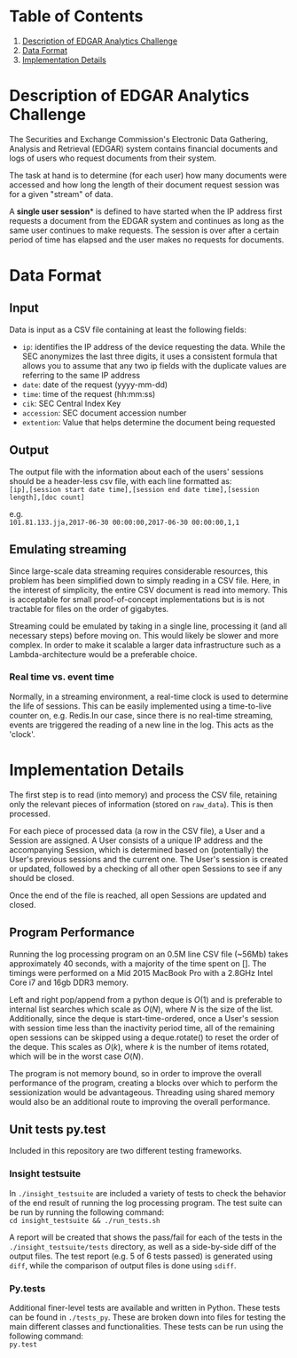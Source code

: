 # Table of Contents
1. [Description of EDGAR Analytics Challenge](#description-of-edgar-analytics-challenge)
2. [Data Format](#data-format)
3. [Implementation Details](#implementation-details)

# Description of EDGAR Analytics Challenge
The Securities and Exchange Commission's Electronic Data Gathering, Analysis and
Retrieval (EDGAR) system contains financial documents and logs of users who
request documents from their system.

The task at hand is to determine (for each user) how many documents were
accessed and how long the length of their document request session was for a
given "stream" of data.

A **single user session*** is defined to have started when the IP address first
requests a document from the EDGAR system and continues as long as the same user
continues to make requests. The session is over after a certain period of time
has elapsed and the user makes no requests for documents.

# Data Format
## Input
Data is input as a CSV file containing at least the following fields:

- `ip`: identifies the IP address of the device requesting the data. While the
  SEC anonymizes the last three digits, it uses a consistent formula that allows
  you to assume that any two ip fields with the duplicate values are referring
  to the same IP address
- `date`: date of the request (yyyy-mm-dd)
- `time`: time of the request (hh:mm:ss)
- `cik`: SEC Central Index Key
- `accession`: SEC document accession number
- `extention`: Value that helps determine the document being requested

## Output
The output file with the information about each of the users' sessions should be
a header-less csv file, with each line formatted as:  
`[ip],[session start date time],[session end date time],[session length],[doc count]`  

e.g.  
`101.81.133.jja,2017-06-30 00:00:00,2017-06-30 00:00:00,1,1`

## Emulating streaming
Since large-scale data streaming requires considerable resources, this problem
has been simplified down to simply reading in a CSV file. Here, in the interest
of simplicity, the entire CSV document is read into memory. This is acceptable
for small proof-of-concept implementations but is is not tractable for files on
the order of gigabytes.

Streaming could be emulated by taking in a single line, processing it (and all
necessary steps) before moving on. This would likely be slower and more complex.
In order to make it scalable a larger data infrastructure such as a
Lambda-architecture would be a preferable choice.

### Real time vs. event time
Normally, in a streaming environment, a real-time clock is used to determine the
life of sessions. This can be easily implemented using a time-to-live counter
on, e.g. Redis.In our case, since there is no real-time streaming, events are
triggered the reading of a new line in the log. This acts as the 'clock'.

# Implementation Details
The first step is to read (into memory) and process the CSV file, retaining
only the relevant pieces of information (stored on `raw_data`). This is then 
processed. 

For each piece of processed data (a row in the CSV file), a User and a Session
are assigned. A User consists of a unique IP address and the accompanying
Session, which is determined based on (potentially) the User's previous sessions
and the current one. The User's session is created or updated, followed by a
checking of all other open Sessions to see if any should be closed.

Once the end of the file is reached, all open Sessions are updated and closed.

## Program Performance
Running the log processing program on an 0.5M line CSV file (~56Mb) takes
approximately 40 seconds, with a majority of the time spent on []. The timings
were performed on a Mid 2015 MacBook Pro with a 2.8GHz Intel Core i7 and 16gb
DDR3 memory.

Left and right pop/append from a python deque is _O_(1) and is preferable to
internal list searches which scale as _O_(_N_), where _N_ is the size of the
list. Additionally, since the deque is start-time-ordered, once a User's session
with session time less than the inactivity period time, all of the remaining
open sessions can be skipped using a deque.rotate() to reset the order of the
deque. This scales as _O_(_k_), where _k_ is the number of items rotated, which
will be in the worst case _O_(_N_).

The program is not memory bound, so in order to improve the overall performance
of the program, creating a blocks over which to perform the sessionization would
be advantageous. Threading using shared memory would also be an additional route
to improving the overall performance.

## Unit tests py.test
Included in this repository are two different testing frameworks.

### Insight testsuite
In `./insight_testsuite` are included a variety of tests to check the behavior
of the end result of running the log processing program. The test suite can be
run by running the following command:  
`cd insight_testsuite && ./run_tests.sh`

A report will be created that shows the pass/fail for each of the tests in the
`./insight_testsuite/tests` directory, as well as a side-by-side diff of the
output files. The test report (e.g. 5 of 6 tests passed) is generated using
`diff`, while the comparison of output files is done using `sdiff`.

### Py.tests
Additional finer-level tests are available and written in Python. These tests
can be found in `./tests_py`. These are broken down into files for testing the
main different classes and functionalities. These tests can be run using the 
following command:  
`py.test` 


